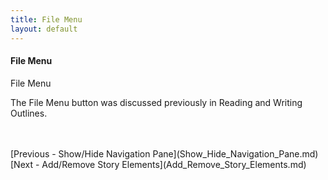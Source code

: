 ```yaml
---
title: File Menu
layout: default
---
```

#### File Menu  ####
File Menu

The File Menu button was discussed previously in Reading and Writing Outlines.




 <br/>
 <br/>
[Previous - Show/Hide Navigation Pane](Show_Hide_Navigation_Pane.md) <br/>
[Next - Add/Remove Story Elements](Add_Remove_Story_Elements.md) <br/>
